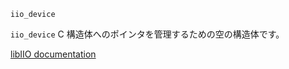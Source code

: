 ```
iio_device
```

`iio_device` C 構造体へのポインタを管理するための空の構造体です。

[libIIO documentation](https://analogdevicesinc.github.io/libiio/master/libiio/structiio__device.html)
